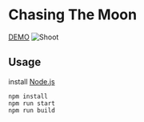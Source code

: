 # Chasing The Moon
[DEMO](https://thomomit.github.io/chasingmoon/build/)
![Shoot](chasingthemoonshoot.png)

## Usage

install [Node.js](https://nodejs.org)

```
npm install
npm run start
npm run build
```